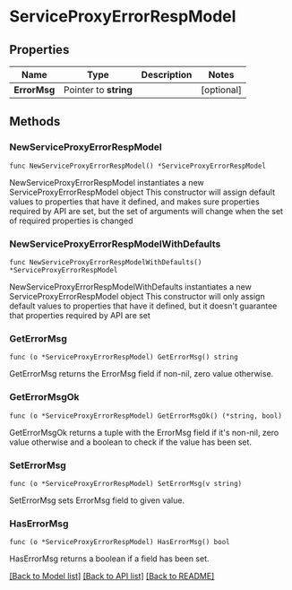 # ServiceProxyErrorRespModel

## Properties

Name | Type | Description | Notes
------------ | ------------- | ------------- | -------------
**ErrorMsg** | Pointer to **string** |  | [optional] 

## Methods

### NewServiceProxyErrorRespModel

`func NewServiceProxyErrorRespModel() *ServiceProxyErrorRespModel`

NewServiceProxyErrorRespModel instantiates a new ServiceProxyErrorRespModel object
This constructor will assign default values to properties that have it defined,
and makes sure properties required by API are set, but the set of arguments
will change when the set of required properties is changed

### NewServiceProxyErrorRespModelWithDefaults

`func NewServiceProxyErrorRespModelWithDefaults() *ServiceProxyErrorRespModel`

NewServiceProxyErrorRespModelWithDefaults instantiates a new ServiceProxyErrorRespModel object
This constructor will only assign default values to properties that have it defined,
but it doesn't guarantee that properties required by API are set

### GetErrorMsg

`func (o *ServiceProxyErrorRespModel) GetErrorMsg() string`

GetErrorMsg returns the ErrorMsg field if non-nil, zero value otherwise.

### GetErrorMsgOk

`func (o *ServiceProxyErrorRespModel) GetErrorMsgOk() (*string, bool)`

GetErrorMsgOk returns a tuple with the ErrorMsg field if it's non-nil, zero value otherwise
and a boolean to check if the value has been set.

### SetErrorMsg

`func (o *ServiceProxyErrorRespModel) SetErrorMsg(v string)`

SetErrorMsg sets ErrorMsg field to given value.

### HasErrorMsg

`func (o *ServiceProxyErrorRespModel) HasErrorMsg() bool`

HasErrorMsg returns a boolean if a field has been set.


[[Back to Model list]](../README.md#documentation-for-models) [[Back to API list]](../README.md#documentation-for-api-endpoints) [[Back to README]](../README.md)


